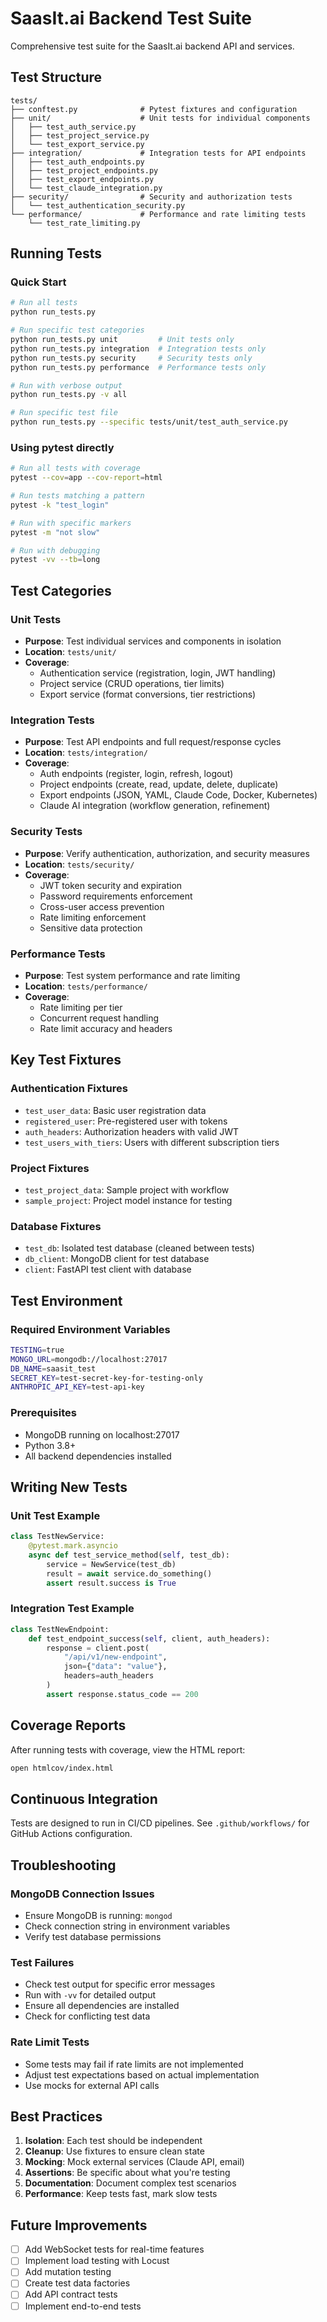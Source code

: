 # SaasIt.ai Backend Test Suite

Comprehensive test suite for the SaasIt.ai backend API and services.

## Test Structure

```
tests/
├── conftest.py              # Pytest fixtures and configuration
├── unit/                    # Unit tests for individual components
│   ├── test_auth_service.py
│   ├── test_project_service.py
│   └── test_export_service.py
├── integration/             # Integration tests for API endpoints
│   ├── test_auth_endpoints.py
│   ├── test_project_endpoints.py
│   ├── test_export_endpoints.py
│   └── test_claude_integration.py
├── security/                # Security and authorization tests
│   └── test_authentication_security.py
└── performance/             # Performance and rate limiting tests
    └── test_rate_limiting.py
```

## Running Tests

### Quick Start

```bash
# Run all tests
python run_tests.py

# Run specific test categories
python run_tests.py unit         # Unit tests only
python run_tests.py integration  # Integration tests only
python run_tests.py security     # Security tests only
python run_tests.py performance  # Performance tests only

# Run with verbose output
python run_tests.py -v all

# Run specific test file
python run_tests.py --specific tests/unit/test_auth_service.py
```

### Using pytest directly

```bash
# Run all tests with coverage
pytest --cov=app --cov-report=html

# Run tests matching a pattern
pytest -k "test_login"

# Run with specific markers
pytest -m "not slow"

# Run with debugging
pytest -vv --tb=long
```

## Test Categories

### Unit Tests
- **Purpose**: Test individual services and components in isolation
- **Location**: `tests/unit/`
- **Coverage**: 
  - Authentication service (registration, login, JWT handling)
  - Project service (CRUD operations, tier limits)
  - Export service (format conversions, tier restrictions)

### Integration Tests
- **Purpose**: Test API endpoints and full request/response cycles
- **Location**: `tests/integration/`
- **Coverage**:
  - Auth endpoints (register, login, refresh, logout)
  - Project endpoints (create, read, update, delete, duplicate)
  - Export endpoints (JSON, YAML, Claude Code, Docker, Kubernetes)
  - Claude AI integration (workflow generation, refinement)

### Security Tests
- **Purpose**: Verify authentication, authorization, and security measures
- **Location**: `tests/security/`
- **Coverage**:
  - JWT token security and expiration
  - Password requirements enforcement
  - Cross-user access prevention
  - Rate limiting enforcement
  - Sensitive data protection

### Performance Tests
- **Purpose**: Test system performance and rate limiting
- **Location**: `tests/performance/`
- **Coverage**:
  - Rate limiting per tier
  - Concurrent request handling
  - Rate limit accuracy and headers

## Key Test Fixtures

### Authentication Fixtures
- `test_user_data`: Basic user registration data
- `registered_user`: Pre-registered user with tokens
- `auth_headers`: Authorization headers with valid JWT
- `test_users_with_tiers`: Users with different subscription tiers

### Project Fixtures
- `test_project_data`: Sample project with workflow
- `sample_project`: Project model instance for testing

### Database Fixtures
- `test_db`: Isolated test database (cleaned between tests)
- `db_client`: MongoDB client for test database
- `client`: FastAPI test client with database

## Test Environment

### Required Environment Variables
```bash
TESTING=true
MONGO_URL=mongodb://localhost:27017
DB_NAME=saasit_test
SECRET_KEY=test-secret-key-for-testing-only
ANTHROPIC_API_KEY=test-api-key
```

### Prerequisites
- MongoDB running on localhost:27017
- Python 3.8+
- All backend dependencies installed

## Writing New Tests

### Unit Test Example
```python
class TestNewService:
    @pytest.mark.asyncio
    async def test_service_method(self, test_db):
        service = NewService(test_db)
        result = await service.do_something()
        assert result.success is True
```

### Integration Test Example
```python
class TestNewEndpoint:
    def test_endpoint_success(self, client, auth_headers):
        response = client.post(
            "/api/v1/new-endpoint",
            json={"data": "value"},
            headers=auth_headers
        )
        assert response.status_code == 200
```

## Coverage Reports

After running tests with coverage, view the HTML report:
```bash
open htmlcov/index.html
```

## Continuous Integration

Tests are designed to run in CI/CD pipelines. See `.github/workflows/` for GitHub Actions configuration.

## Troubleshooting

### MongoDB Connection Issues
- Ensure MongoDB is running: `mongod`
- Check connection string in environment variables
- Verify test database permissions

### Test Failures
- Check test output for specific error messages
- Run with `-vv` for detailed output
- Ensure all dependencies are installed
- Check for conflicting test data

### Rate Limit Tests
- Some tests may fail if rate limits are not implemented
- Adjust test expectations based on actual implementation
- Use mocks for external API calls

## Best Practices

1. **Isolation**: Each test should be independent
2. **Cleanup**: Use fixtures to ensure clean state
3. **Mocking**: Mock external services (Claude API, email)
4. **Assertions**: Be specific about what you're testing
5. **Documentation**: Document complex test scenarios
6. **Performance**: Keep tests fast, mark slow tests

## Future Improvements

- [ ] Add WebSocket tests for real-time features
- [ ] Implement load testing with Locust
- [ ] Add mutation testing
- [ ] Create test data factories
- [ ] Add API contract tests
- [ ] Implement end-to-end tests